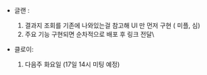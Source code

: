 - 글랜 : 
	1. 결과지 조회를 기존에 나와있는걸 참고해 UI 만 먼저 구현 ( 미플, 심)
	2. 주요 기능 구현되면 순차적으로 배포 후 링크 전달\

- 클로이:
	1. 다음주 화요일 (17일 14시 미팅 예정)
